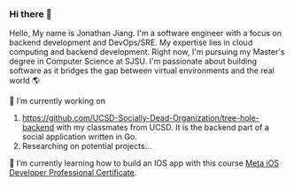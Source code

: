 ### Hi there 👋
Hello, My name is Jonathan Jiang. I'm a software engineer with a focus on backend development and DevOps/SRE. My expertise lies in cloud computing and backend development.
Right now, I'm pursuing my Master's degree in Computer Science at SJSU. I'm passionate about building software as it bridges the gap between virtual environments and the real world 🌎

🔭 I’m currently working on
 1. https://github.com/UCSD-Socially-Dead-Organization/tree-hole-backend with my classmates from UCSD. It is the backend part of a social application written in Go.
 2. Researching on potential projects...

🌱 I’m currently learning how to build an IOS app with this course [Meta iOS Developer Professional Certificate](https://www.coursera.org/professional-certificates/meta-ios-developer).


<!--
**johnjiangtw0804/johnjiangtw0804** is a ✨ _special_ ✨ repository because its `README.md` (this file) appears on your GitHub profile.

Here are some ideas to get you started:
About Me 🤝

- 🌱 I’m currently learning ...
- 👯 I’m looking to collaborate on ...
- 🤔 I’m looking for help with ...
- 💬 Ask me about ...
- 📫 How to reach me: ...
- 😄 Pronouns: ...
- ⚡ Fun fact: ...
-->
